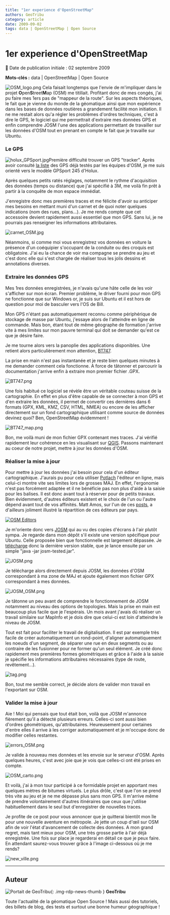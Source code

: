 ```yaml
---
title: "1er experience d'OpenStreetMap"
authors: GeoTribu
category: article
date: 2009-09-02
tags: data | OpenStreetMap | Open Source
---
```


# 1er experience d'OpenStreetMap


:calendar: Date de publication initiale : 02 septembre 2009

**Mots-clés :** data | OpenStreetMap | Open Source


![OSM_logo.png](http://geotribu.net/sites/default/files/Tuto/img/Blog/OSM/OSM_logo.png) Cela faisait longtemps que l'envie de m'impliquer dans le projet **O**pen**S**treet**M**ap (OSM) me titillait. Profitant donc de mes congés, j'ai pu faire mes 1ers pas de "mappeur de la route". Sur les aspects théoriques, le fait que je vienne du monde de la géomatique ainsi que mon expérience dans les bases de données routières a grandement facilité mon initiation. Il ne me restait alors qu'a régler les problèmes d'ordres techniques, c'est à dire le GPS, le logiciel qui me permettrait d'extraire mes données GPS et enfin comprendre JOSM l'une des applications permettant de travailler sur les données d'OSM tout en prenant en compte le fait que je travaille sur Ubuntu.

### Le GPS

![holux_GPSport.jpg](/sites/default/files/Tuto/img/OSM/holux_GPSport.jpg)Première difficulté trouver un GPS "tracker". Après avoir consulté [la liste](http://wiki.openstreetmap.org/wiki/GPS_Reviews) des GPS déjà testés par les équipes d'OSM, je me suis orienté vers le modèle GPSport 245 d'Holux.

Après quelques petits ratés réglages, notamment le rythme d'acquisition des données (temps ou distance) que j'ai spécifié à 3M, me voilà fin prêt à partir à la conquête de mon espace immédiat.

J'enregistre donc mes premières traces et me félicite d'avoir su anticiper mes besoins en mettant muni d'un carnet et de quoi noter quelques indications (nom des rues, plans...). Je me rends compte que cet accessoire devient rapidement aussi essentiel que mon GPS. Sans lui, je ne pourrais pas renseigner les informations attributaires.

![carnet_OSM.jpg](/sites/default/files/Tuto/img/OSM/carnet_OSM.jpg)

Néanmoins, si comme moi vous enregistrez vos données en voiture la présence d'un coéquipier s'occupant de la conduite ou des croquis est obligatoire. J'ai eu la chance de voir ma compagne se prendre au jeu et c'est donc elle qui s'est chargée de réaliser tous les jolis dessins et annotations diverses.

### Extraire les données GPS

Mes 1res données enregistrées, je n'avais qu'une hâte celle de les voir s'afficher sur mon écran. Premier problème, le driver fourni pour mon GPS ne fonctionne que sur Windows or, je suis sur Ubuntu et il est hors de question pour moi de basculer vers l'OS de Bill.

Mon GPS n'étant pas automatiquement reconnu comme périphérique de stockage de masse par Ubuntu, j'essaye alors de l'atteindre en ligne de commande. Mais bon, étant tout de même géographe de formation j'arrive vite à mes limites sur mon pauvre terminal qui doit se demander qu'est ce que je désire faire.

Je me tourne alors vers la panoplie des applications disponibles. Une retient alors particulièrement mon attention, [BT747](http://bt747.free.fr/content/).

La prise en main n'est pas instantanée et je reste bien quelques minutes à me demander comment cela fonctionne. A force de tâtonner et parcourir la documentation j'arrive enfin à extraire mon premier fichier .GPX.

![BT747.png](/sites/default/files/Tuto/img/OSM/BT747.png)

Une fois habitué ce logiciel se révèle être un véritable couteau suisse de la cartographie. En effet en plus d'être capable de se connecter à mon GPS et d'en extraire les données, il permet de convertir ces dernières dans 6 formats (GPX, KML, KMZ, CSV, HTML, NMEA) ou encore de les afficher directement sur un fond cartographique utilisant comme source de données devinez quoi? Ben, OpenStreetMap évidemment !

![BT747_map.png](/sites/default/files/Tuto/img/OSM/BT747_map.png)

Bon, me voilà muni de mon fichier GPX contenant mes traces. J'ai vérifié rapidement leur cohérence en les visualisant sur [QGIS](http://www.qgis.org/). Passons maintenant au coeur de notre projet, mettre à jour les données d'OSM.

### Réaliser la mise à jour

Pour mettre à jour les données j'ai besoin pour cela d'un éditeur cartographique. J'aurais pu pour cela utiliser [Potlach](http://wiki.openstreetmap.org/wiki/FR:Potlatch) l'éditeur en ligne, mais celui-ci montre vite ses limites lors de grosses MAJ. En effet, l'ergonomie n'est pas forcément adaptée et il ne bénéficie pas non plus d'aide à la saisie pour les balises. Il est donc avant tout à réserver pour de petits travaux. Bien évidemment, d'autres éditeurs existent et le choix de l'un ou l'autre dépend avant tout de vos affinités. Matt Amos, sur l'un de ces [posts](http://www.asklater.com/matt/wordpress/2009/08/editor-popularity/), a d'ailleurs joliment illustré la répartition de ces éditeurs par pays.

[![OSM Editors](http://www.asklater.com/matt/wordpress/images/created_by_20090826.png "OSM Editors")](http://www.asklater.com/matt/wordpress/images/created_by_20090826.png)

Je m'oriente donc vers [JOSM](http://wiki.openstreetmap.org/wiki/FR:JOSM) qui au vu des copies d'écrans à l'air plutôt sympa. Je regarde dans mon dépôt s'il existe une version spécifique pour Ubuntu. Celle proposée bien que fonctionnelle est largement dépassée. Je [télécharge](http://josm.openstreetmap.de/josm-tested.jar) donc la dernière version stable, que je lance ensuite par un simple "java -jar josm-tested.jar".

![JOSM.png](/sites/default/files/Tuto/img/OSM/JOSM.png)

Je télécharge alors directement depuis JOSM, les données d'OSM correspondant à ma zone de MAJ et ajoute également mon fichier GPX correspondant à mes données.

![JOSM_OSM.png](/sites/default/files/Tuto/img/OSM/JOSM_OSM.png)

Je tâtonne un peu avant de comprendre le fonctionnement de JOSM notamment au niveau des options de topologies. Mais la prise en main est beaucoup plus facile que je l'espérais. Un mois avant j'avais dû réaliser un travail similaire sur MapInfo et je dois dire que celui-ci est loin d'atteindre le niveau de JOSM.

Tout est fait pour faciliter le travail de digitalisation. Il est par exemple très facile de créer automatiquement un rond-point, d'aligner automatiquement les noeuds d'un segment, de séparer une rue en deux segments ou au contraire de les fusionner pour ne former qu'un seul élément. Je créé donc rapidement mes premières formes géométriques et grâce à l'aide à la saisie je spécifie les informations attributaires nécessaires (type de route, revêtement...).

![tag.png](/sites/default/files/Tuto/img/OSM/tag.png)

Bon, tout me semble correct, je décide alors de valider mon travail en l'exportant sur OSM.

### Valider la mise à jour

Aie ! Moi qui pensais que tout était bon, voilà que JOSM m'annonce fièrement qu'il a détecté plusieurs erreurs. Celles-ci sont aussi bien d'ordres géométriques, qu'attributaires. Heureusement pour certaines d'entre elles il arrive à les corriger automatiquement et je m'occupe donc de modifier celles restantes.

![errors_OSM.png](/sites/default/files/Tuto/img/OSM/errors_OSM.png)

Je valide à nouveau mes données et les envoie sur le serveur d'OSM. Après quelques heures, c'est avec joie que je vois que celles-ci ont été prises en compte.

![OSM_carto.png](/sites/default/files/Tuto/img/OSM/OSM_carto.png)

Et voilà, j'ai à mon tour participé à ce formidable projet en apportant mes quelques mètres de bitumes virtuels. Le plus drôle, c'est que l'on se prend très vite au jeu et je ne me dépasse plus sans mon GPS. Il m'arrive même de prendre volontairement d'autres itinéraires que ceux que j'utilise habituellement dans le seul but d'enregistrer de nouvelles traces.

Je profite de ce post pour vous annoncer que je quitterai bientôt mon île pour une nouvelle aventure en métropole. Je jette un coup d'œil sur OSM afin de voir l'état d'avancement de collecte des données. A mon grand regret, mais tant mieux pour OSM, une très grosse partie à l'air déjà enregistrée. Une fois sur place je regarderai en détail ce que je peux faire. En attendant saurez-vous trouver grâce à l'image ci-dessous où je me rends?

![new_ville.png](/sites/default/files/Tuto/img/OSM/new_ville.png)



----

## Auteur

![Portait de GeoTribu](https://cdn.geotribu.fr/images/internal/charte/geotribu\_logo\_64x64.png){: .img-rdp-news-thumb }
**GeoTribu**

Toute l'actualité de la géomatique Open Source ! Mais aussi des tutoriels, des billets de blog, des tests et surtout une bonne humeur géographique !
